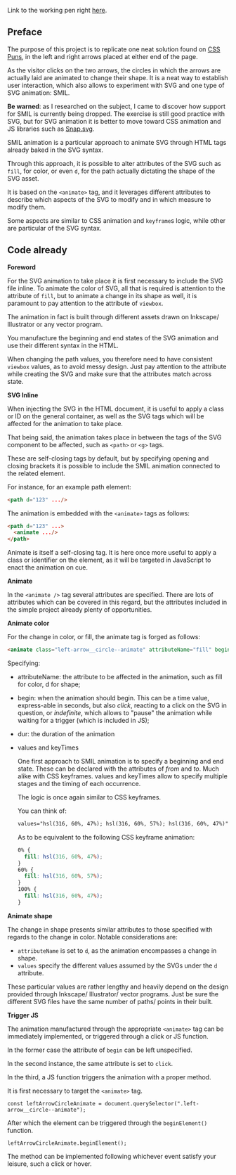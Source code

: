 Link to the working pen right [here]().

## Preface

The purpose of this project is to replicate one neat solution found on [CSS Puns](https://saijogeorge.com/css-puns/), in the left and right arrows placed at either end of the page.

As the visitor clicks on the two arrows, the circles in which the arrows are actually laid are animated to change their shape. It is a neat way to establish user interaction, which also allows to experiment with SVG and one type of SVG animation: SMIL.

**Be warned**: as I researched on the subject, I came to discover how support for SMIL is currently being dropped<!-- :( -->. The exercise is still good practice with SVG, but for SVG animation it is better to move toward CSS animation and JS libraries such as [Snap.svg](snapsvg.io).

SMIL animation is a particular approach to animate SVG through HTML tags already baked in the SVG syntax.

Through this approach, it is possible to alter attributes of the SVG such as `fill`, for color, or even `d`, for the path actually dictating the shape of the SVG asset.

It is based on the  `<animate>` tag, and it leverages different attributes to describe which aspects of the SVG to modify and in which measure to modify them.

Some aspects are similar to CSS animation and `keyframe`s logic, while other are particular of the SVG syntax.

## Code already

**Foreword**

For the SVG animation to take place it is first necessary to include the SVG file inline. To animate the color of SVG, all that is required is attention to the attribute of `fill`, but to animate a change in its shape as well, it is paramount to pay attention to the attribute of `viewbox`.

The animation in fact is built through different assets drawn on Inkscape/ Illustrator or any vector program.

You manufacture the beginning and end states of the SVG animation and use their different syntax in the HTML.

When changing the path values, you therefore need to have consistent `viewbox` values, as to avoid messy design. Just pay attention to the attribute while creating the SVG and make sure that the attributes match across state.

**SVG Inline**

When injecting the SVG in the HTML document, it is useful to apply a class or ID on the general container, as well as the SVG tags which will be affected for the animation to take place.

That being said, the animation takes place in between the tags of the SVG component to be affected, such as `<path>` or `<g>` tags.

These are self-closing tags by default, but by specifying opening and closing brackets it is possible to include the SMIL animation connected to the related element.

For instance, for an example path element:

```HTML
<path d="123" .../>
```

The animation is embedded with the `<animate>` tags as follows:

```HTML
<path d="123" ...>
  <animate .../>
</path>
```

Animate is itself a self-closing tag. It is here once more useful to apply a class or identifier on the element, as it will be targeted in JavaScript to enact the animation on cue.

**Animate**

In the `<animate />` tag several attributes are specified. There are lots of attributes which can be covered in this regard, but the attributes included in the simple project already plenty of opportunities.

**Animate color**

For the change in color, or fill, the animate tag is forged as follows:

```HTML
<animate class="left-arrow__circle--animate" attributeName="fill" begin="indefinite" dur="0.4s" values="hsl(316, 60%, 47%); hsl(316, 60%, 57%); hsl(316, 60%, 47%)" keyTimes="0; 0.6; 1"/>
```

Specifying:

- attributeName: the attribute to be affected in the animation, such as fill for color, d for shape;
- begin: when the animation should begin. This can be a time value, express-able in seconds, but also *click*, reacting to a click on the SVG in question, or *indefinite*, which allows to "pause" the animation while waiting for a trigger (which is included in JS);
- dur: the duration of the animation
- values and keyTimes

  One first approach to SMIL animation is to specify a beginning and end state. These can be declared with the attributes of *from* and *to*. Much alike with CSS keyframes. values and keyTimes allow to specify multiple stages and the timing of each occurrence.

  The logic is once again similar to CSS keyframes.

  You can think of:

  ```HTML
  values="hsl(316, 60%, 47%); hsl(316, 60%, 57%); hsl(316, 60%, 47%)" keyTimes="0; 0.6; 1"
  ```

  As to be equivalent to the following CSS keyframe animation:

  ```CSS
  0% {
    fill: hsl(316, 60%, 47%);
  }
  60% {
    fill: hsl(316, 60%, 57%);
  }
  100% {
    fill: hsl(316, 60%, 47%);
  }
  ```

**Animate shape**

The change in shape presents similar attributes to those specified with regards to the change in color. Notable considerations are:

- `attributeName` is set to `d`,  as the animation encompasses a change in shape.
- `values` specify the different values assumed by the SVGs under the `d` attribute.

These particular values are rather lengthy and heavily depend on the design provided through Inkscape/ Illustrator/ vector programs. Just be sure the different SVG files have the same number of paths/ points in their built.

**Trigger JS**

The animation manufactured through the appropriate `<animate>` tag can be immediately implemented, or triggered through a click or JS function.

In the former case the attribute of `begin` can be left unspecified.

In the second instance, the same attribute is set to `click`.

In the third, a JS function triggers the animation with a proper method.

It is first necessary to target the `<animate>` tag.

```JS
const leftArrowCircleAnimate = document.querySelector(".left-arrow__circle--animate");
```

After which the element can be triggered through the `beginElement()` function.

```JS
leftArrowCircleAnimate.beginElement();
```

The method can be implemented following whichever event satisfy your leisure, such a click or hover.
